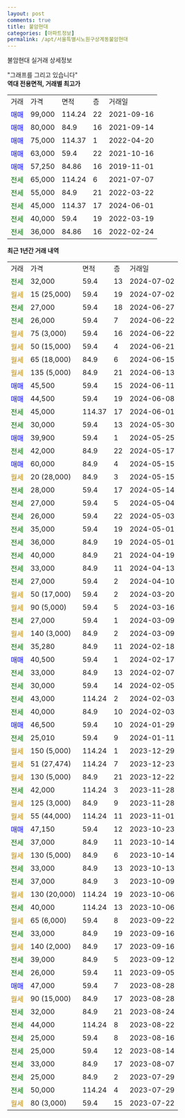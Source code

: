 ```yaml
---
layout: post
comments: true
title: 불암현대
categories: [아파트정보]
permalink: /apt/서울특별시노원구상계동불암현대
---
```


불암현대 실거래 상세정보

<script type="text/javascript">
  google.charts.load('current', {'packages':['line', 'corechart']});
  google.charts.setOnLoadCallback(drawChart);

  function drawChart() {
    var data = new google.visualization.DataTable();
    data.addColumn('date', '거래일');
    data.addColumn('number', "매매");
    data.addColumn('number', "전세");
    data.addColumn('number', "전매");

    data.addRows([[new Date(Date.parse("2024-07-02")), null, 32000, null], [new Date(Date.parse("2024-07-02")), null, null, null], [new Date(Date.parse("2024-06-27")), null, 27000, null], [new Date(Date.parse("2024-06-22")), null, 26000, null], [new Date(Date.parse("2024-06-22")), null, null, null], [new Date(Date.parse("2024-06-21")), null, null, null], [new Date(Date.parse("2024-06-15")), null, null, null], [new Date(Date.parse("2024-06-13")), null, null, null], [new Date(Date.parse("2024-06-11")), 45500, null, null], [new Date(Date.parse("2024-06-08")), 44500, null, null], [new Date(Date.parse("2024-06-01")), null, 45000, null], [new Date(Date.parse("2024-05-30")), null, 30000, null], [new Date(Date.parse("2024-05-25")), 39900, null, null], [new Date(Date.parse("2024-05-17")), null, 42000, null], [new Date(Date.parse("2024-05-15")), 60000, null, null], [new Date(Date.parse("2024-05-15")), null, null, null], [new Date(Date.parse("2024-05-14")), null, 28000, null], [new Date(Date.parse("2024-05-04")), null, 27000, null], [new Date(Date.parse("2024-05-03")), null, 26000, null], [new Date(Date.parse("2024-05-01")), null, 35000, null], [new Date(Date.parse("2024-05-01")), null, 36000, null], [new Date(Date.parse("2024-04-19")), null, 40000, null], [new Date(Date.parse("2024-04-13")), null, 33000, null], [new Date(Date.parse("2024-04-10")), null, 27000, null], [new Date(Date.parse("2024-03-20")), null, null, null], [new Date(Date.parse("2024-03-16")), null, null, null], [new Date(Date.parse("2024-03-09")), null, 27000, null], [new Date(Date.parse("2024-03-09")), null, null, null], [new Date(Date.parse("2024-02-18")), null, 35280, null], [new Date(Date.parse("2024-02-17")), 40500, null, null], [new Date(Date.parse("2024-02-07")), null, 33000, null], [new Date(Date.parse("2024-02-05")), null, 30000, null], [new Date(Date.parse("2024-02-03")), null, 43000, null], [new Date(Date.parse("2024-02-03")), null, 40000, null], [new Date(Date.parse("2024-01-29")), 46500, null, null], [new Date(Date.parse("2024-01-11")), null, 25010, null], [new Date(Date.parse("2023-12-29")), null, null, null], [new Date(Date.parse("2023-12-23")), null, null, null], [new Date(Date.parse("2023-12-22")), null, null, null], [new Date(Date.parse("2023-11-28")), null, 42000, null], [new Date(Date.parse("2023-11-28")), null, null, null], [new Date(Date.parse("2023-11-01")), null, null, null], [new Date(Date.parse("2023-10-23")), 47150, null, null], [new Date(Date.parse("2023-10-14")), null, 37000, null], [new Date(Date.parse("2023-10-14")), null, null, null], [new Date(Date.parse("2023-10-13")), null, 33000, null], [new Date(Date.parse("2023-10-09")), null, 37000, null], [new Date(Date.parse("2023-10-06")), null, null, null], [new Date(Date.parse("2023-10-06")), null, 40000, null], [new Date(Date.parse("2023-09-22")), null, null, null], [new Date(Date.parse("2023-09-16")), null, 33000, null], [new Date(Date.parse("2023-09-16")), null, null, null], [new Date(Date.parse("2023-09-12")), null, 39000, null], [new Date(Date.parse("2023-09-05")), null, 26000, null], [new Date(Date.parse("2023-08-28")), 47000, null, null], [new Date(Date.parse("2023-08-28")), null, null, null], [new Date(Date.parse("2023-08-24")), null, 32000, null], [new Date(Date.parse("2023-08-22")), null, 44000, null], [new Date(Date.parse("2023-08-16")), null, 25000, null], [new Date(Date.parse("2023-08-14")), null, 25000, null], [new Date(Date.parse("2023-08-07")), null, 33000, null], [new Date(Date.parse("2023-07-29")), null, 25000, null], [new Date(Date.parse("2023-07-29")), null, 50000, null], [new Date(Date.parse("2023-07-22")), null, null, null]]);

    var options = {
      hAxis: {
        format: 'yyyy/MM/dd'
      },    
      lineWidth: 0,
      pointsVisible: true,    
      title: '최근 1년간 유형별 실거래가 분포',
      legend: { position: 'bottom' }
    };

    var formatter = new google.visualization.NumberFormat({pattern:'###,###'} );
    formatter.format(data, 1);
    formatter.format(data, 2);
    
    setTimeout(function() {
        var chart = new google.visualization.LineChart(document.getElementById('columnchart_material'));
        chart.draw(data, (options));
        document.getElementById('loading').style.display = 'none';
    }, 200);
  }
</script>


<div id="loading" style="z-index:20; display: block; margin-left: 0px">"그래프를 그리고 있습니다"</div>
<div id="columnchart_material" style="width: 95%; margin-left: 0px; display: block"></div>
<!-- contents start -->
<b>역대 전용면적, 거래별 최고가</b>
<table class="sortable">
    <tr>
      <td>거래</td>
      <td>가격</td>
      <td>면적</td>
      <td>층</td>
      <td>거래일</td>
    </tr>
        <tr>
          <td><a style="color: blue">매매</a></td>
          <td>99,000</td>
          <td>114.24</td>
          <td>22</td>
          <td>2021-09-16</td>
        </tr>            <tr>
          <td><a style="color: blue">매매</a></td>
          <td>80,000</td>
          <td>84.9</td>
          <td>16</td>
          <td>2021-09-14</td>
        </tr>            <tr>
          <td><a style="color: blue">매매</a></td>
          <td>75,000</td>
          <td>114.37</td>
          <td>1</td>
          <td>2022-04-20</td>
        </tr>            <tr>
          <td><a style="color: blue">매매</a></td>
          <td>63,000</td>
          <td>59.4</td>
          <td>22</td>
          <td>2021-10-16</td>
        </tr>            <tr>
          <td><a style="color: blue">매매</a></td>
          <td>57,250</td>
          <td>84.86</td>
          <td>16</td>
          <td>2019-11-01</td>
        </tr>        
        <tr>
              <td><a style="color: darkgreen">전세</a></td>
              <td>65,000</td>
              <td>114.24</td>
              <td>6</td>
              <td>2021-07-07</td>
            </tr>            <tr>
              <td><a style="color: darkgreen">전세</a></td>
              <td>55,000</td>
              <td>84.9</td>
              <td>21</td>
              <td>2022-03-22</td>
            </tr>            <tr>
              <td><a style="color: darkgreen">전세</a></td>
              <td>45,000</td>
              <td>114.37</td>
              <td>17</td>
              <td>2024-06-01</td>
            </tr>            <tr>
              <td><a style="color: darkgreen">전세</a></td>
              <td>40,000</td>
              <td>59.4</td>
              <td>19</td>
              <td>2022-03-19</td>
            </tr>            <tr>
              <td><a style="color: darkgreen">전세</a></td>
              <td>36,000</td>
              <td>84.86</td>
              <td>16</td>
              <td>2022-02-24</td>
            </tr>        
    
</table>

<b>최근 1년간 거래 내역</b>

<table class="sortable">
    <tr>
      <td>거래</td>
      <td>가격</td>
      <td>면적</td>
      <td>층</td>
      <td>거래일</td>
    </tr>
    <tr>
      <td><a style="color: darkgreen">전세</a></td>
      <td>32,000</td>
      <td>59.4</td>
      <td>13</td>
      <td>2024-07-02</td>
    </tr>          <tr>
      <td><a style="color: darkgoldenrod">월세</a></td>
      <td>15 (25,000)</td>
      <td>59.4</td>
      <td>19</td>
      <td>2024-07-02</td>
    </tr>          <tr>
      <td><a style="color: darkgreen">전세</a></td>
      <td>27,000</td>
      <td>59.4</td>
      <td>18</td>
      <td>2024-06-27</td>
    </tr>          <tr>
      <td><a style="color: darkgreen">전세</a></td>
      <td>26,000</td>
      <td>59.4</td>
      <td>7</td>
      <td>2024-06-22</td>
    </tr>          <tr>
      <td><a style="color: darkgoldenrod">월세</a></td>
      <td>75 (3,000)</td>
      <td>59.4</td>
      <td>16</td>
      <td>2024-06-22</td>
    </tr>          <tr>
      <td><a style="color: darkgoldenrod">월세</a></td>
      <td>50 (15,000)</td>
      <td>59.4</td>
      <td>4</td>
      <td>2024-06-21</td>
    </tr>          <tr>
      <td><a style="color: darkgoldenrod">월세</a></td>
      <td>65 (18,000)</td>
      <td>84.9</td>
      <td>6</td>
      <td>2024-06-15</td>
    </tr>          <tr>
      <td><a style="color: darkgoldenrod">월세</a></td>
      <td>135 (5,000)</td>
      <td>84.9</td>
      <td>21</td>
      <td>2024-06-13</td>
    </tr>          <tr>
      <td><a style="color: blue">매매</a></td>
      <td>45,500</td>
      <td>59.4</td>
      <td>15</td>
      <td>2024-06-11</td>
    </tr>          <tr>
      <td><a style="color: blue">매매</a></td>
      <td>44,500</td>
      <td>59.4</td>
      <td>19</td>
      <td>2024-06-08</td>
    </tr>          <tr>
      <td><a style="color: darkgreen">전세</a></td>
      <td>45,000</td>
      <td>114.37</td>
      <td>17</td>
      <td>2024-06-01</td>
    </tr>          <tr>
      <td><a style="color: darkgreen">전세</a></td>
      <td>30,000</td>
      <td>59.4</td>
      <td>13</td>
      <td>2024-05-30</td>
    </tr>          <tr>
      <td><a style="color: blue">매매</a></td>
      <td>39,900</td>
      <td>59.4</td>
      <td>1</td>
      <td>2024-05-25</td>
    </tr>          <tr>
      <td><a style="color: darkgreen">전세</a></td>
      <td>42,000</td>
      <td>84.9</td>
      <td>22</td>
      <td>2024-05-17</td>
    </tr>          <tr>
      <td><a style="color: blue">매매</a></td>
      <td>60,000</td>
      <td>84.9</td>
      <td>4</td>
      <td>2024-05-15</td>
    </tr>          <tr>
      <td><a style="color: darkgoldenrod">월세</a></td>
      <td>20 (28,000)</td>
      <td>84.9</td>
      <td>3</td>
      <td>2024-05-15</td>
    </tr>          <tr>
      <td><a style="color: darkgreen">전세</a></td>
      <td>28,000</td>
      <td>59.4</td>
      <td>17</td>
      <td>2024-05-14</td>
    </tr>          <tr>
      <td><a style="color: darkgreen">전세</a></td>
      <td>27,000</td>
      <td>59.4</td>
      <td>5</td>
      <td>2024-05-04</td>
    </tr>          <tr>
      <td><a style="color: darkgreen">전세</a></td>
      <td>26,000</td>
      <td>59.4</td>
      <td>22</td>
      <td>2024-05-03</td>
    </tr>          <tr>
      <td><a style="color: darkgreen">전세</a></td>
      <td>35,000</td>
      <td>59.4</td>
      <td>19</td>
      <td>2024-05-01</td>
    </tr>          <tr>
      <td><a style="color: darkgreen">전세</a></td>
      <td>36,000</td>
      <td>84.9</td>
      <td>19</td>
      <td>2024-05-01</td>
    </tr>          <tr>
      <td><a style="color: darkgreen">전세</a></td>
      <td>40,000</td>
      <td>84.9</td>
      <td>21</td>
      <td>2024-04-19</td>
    </tr>          <tr>
      <td><a style="color: darkgreen">전세</a></td>
      <td>33,000</td>
      <td>84.9</td>
      <td>11</td>
      <td>2024-04-13</td>
    </tr>          <tr>
      <td><a style="color: darkgreen">전세</a></td>
      <td>27,000</td>
      <td>59.4</td>
      <td>2</td>
      <td>2024-04-10</td>
    </tr>          <tr>
      <td><a style="color: darkgoldenrod">월세</a></td>
      <td>50 (17,000)</td>
      <td>59.4</td>
      <td>2</td>
      <td>2024-03-20</td>
    </tr>          <tr>
      <td><a style="color: darkgoldenrod">월세</a></td>
      <td>90 (5,000)</td>
      <td>59.4</td>
      <td>5</td>
      <td>2024-03-16</td>
    </tr>          <tr>
      <td><a style="color: darkgreen">전세</a></td>
      <td>27,000</td>
      <td>59.4</td>
      <td>1</td>
      <td>2024-03-09</td>
    </tr>          <tr>
      <td><a style="color: darkgoldenrod">월세</a></td>
      <td>140 (3,000)</td>
      <td>84.9</td>
      <td>2</td>
      <td>2024-03-09</td>
    </tr>          <tr>
      <td><a style="color: darkgreen">전세</a></td>
      <td>35,280</td>
      <td>84.9</td>
      <td>11</td>
      <td>2024-02-18</td>
    </tr>          <tr>
      <td><a style="color: blue">매매</a></td>
      <td>40,500</td>
      <td>59.4</td>
      <td>1</td>
      <td>2024-02-17</td>
    </tr>          <tr>
      <td><a style="color: darkgreen">전세</a></td>
      <td>33,000</td>
      <td>84.9</td>
      <td>13</td>
      <td>2024-02-07</td>
    </tr>          <tr>
      <td><a style="color: darkgreen">전세</a></td>
      <td>30,000</td>
      <td>59.4</td>
      <td>14</td>
      <td>2024-02-05</td>
    </tr>          <tr>
      <td><a style="color: darkgreen">전세</a></td>
      <td>43,000</td>
      <td>114.24</td>
      <td>2</td>
      <td>2024-02-03</td>
    </tr>          <tr>
      <td><a style="color: darkgreen">전세</a></td>
      <td>40,000</td>
      <td>84.9</td>
      <td>10</td>
      <td>2024-02-03</td>
    </tr>          <tr>
      <td><a style="color: blue">매매</a></td>
      <td>46,500</td>
      <td>59.4</td>
      <td>10</td>
      <td>2024-01-29</td>
    </tr>          <tr>
      <td><a style="color: darkgreen">전세</a></td>
      <td>25,010</td>
      <td>59.4</td>
      <td>9</td>
      <td>2024-01-11</td>
    </tr>          <tr>
      <td><a style="color: darkgoldenrod">월세</a></td>
      <td>150 (5,000)</td>
      <td>114.24</td>
      <td>1</td>
      <td>2023-12-29</td>
    </tr>          <tr>
      <td><a style="color: darkgoldenrod">월세</a></td>
      <td>51 (27,474)</td>
      <td>114.24</td>
      <td>7</td>
      <td>2023-12-23</td>
    </tr>          <tr>
      <td><a style="color: darkgoldenrod">월세</a></td>
      <td>130 (5,000)</td>
      <td>84.9</td>
      <td>21</td>
      <td>2023-12-22</td>
    </tr>          <tr>
      <td><a style="color: darkgreen">전세</a></td>
      <td>42,000</td>
      <td>114.24</td>
      <td>3</td>
      <td>2023-11-28</td>
    </tr>          <tr>
      <td><a style="color: darkgoldenrod">월세</a></td>
      <td>125 (3,000)</td>
      <td>84.9</td>
      <td>9</td>
      <td>2023-11-28</td>
    </tr>          <tr>
      <td><a style="color: darkgoldenrod">월세</a></td>
      <td>55 (44,000)</td>
      <td>114.24</td>
      <td>11</td>
      <td>2023-11-01</td>
    </tr>          <tr>
      <td><a style="color: blue">매매</a></td>
      <td>47,150</td>
      <td>59.4</td>
      <td>12</td>
      <td>2023-10-23</td>
    </tr>          <tr>
      <td><a style="color: darkgreen">전세</a></td>
      <td>37,000</td>
      <td>84.9</td>
      <td>11</td>
      <td>2023-10-14</td>
    </tr>          <tr>
      <td><a style="color: darkgoldenrod">월세</a></td>
      <td>130 (5,000)</td>
      <td>84.9</td>
      <td>6</td>
      <td>2023-10-14</td>
    </tr>          <tr>
      <td><a style="color: darkgreen">전세</a></td>
      <td>33,000</td>
      <td>84.9</td>
      <td>13</td>
      <td>2023-10-13</td>
    </tr>          <tr>
      <td><a style="color: darkgreen">전세</a></td>
      <td>37,000</td>
      <td>84.9</td>
      <td>3</td>
      <td>2023-10-09</td>
    </tr>          <tr>
      <td><a style="color: darkgoldenrod">월세</a></td>
      <td>130 (20,000)</td>
      <td>114.24</td>
      <td>19</td>
      <td>2023-10-06</td>
    </tr>          <tr>
      <td><a style="color: darkgreen">전세</a></td>
      <td>40,000</td>
      <td>114.24</td>
      <td>13</td>
      <td>2023-10-06</td>
    </tr>          <tr>
      <td><a style="color: darkgoldenrod">월세</a></td>
      <td>65 (6,000)</td>
      <td>59.4</td>
      <td>8</td>
      <td>2023-09-22</td>
    </tr>          <tr>
      <td><a style="color: darkgreen">전세</a></td>
      <td>33,000</td>
      <td>84.9</td>
      <td>19</td>
      <td>2023-09-16</td>
    </tr>          <tr>
      <td><a style="color: darkgoldenrod">월세</a></td>
      <td>140 (2,000)</td>
      <td>84.9</td>
      <td>17</td>
      <td>2023-09-16</td>
    </tr>          <tr>
      <td><a style="color: darkgreen">전세</a></td>
      <td>39,000</td>
      <td>84.9</td>
      <td>5</td>
      <td>2023-09-12</td>
    </tr>          <tr>
      <td><a style="color: darkgreen">전세</a></td>
      <td>26,000</td>
      <td>59.4</td>
      <td>11</td>
      <td>2023-09-05</td>
    </tr>          <tr>
      <td><a style="color: blue">매매</a></td>
      <td>47,000</td>
      <td>59.4</td>
      <td>7</td>
      <td>2023-08-28</td>
    </tr>          <tr>
      <td><a style="color: darkgoldenrod">월세</a></td>
      <td>90 (15,000)</td>
      <td>84.9</td>
      <td>17</td>
      <td>2023-08-28</td>
    </tr>          <tr>
      <td><a style="color: darkgreen">전세</a></td>
      <td>32,000</td>
      <td>84.9</td>
      <td>21</td>
      <td>2023-08-24</td>
    </tr>          <tr>
      <td><a style="color: darkgreen">전세</a></td>
      <td>44,000</td>
      <td>114.24</td>
      <td>8</td>
      <td>2023-08-22</td>
    </tr>          <tr>
      <td><a style="color: darkgreen">전세</a></td>
      <td>25,000</td>
      <td>59.4</td>
      <td>8</td>
      <td>2023-08-16</td>
    </tr>          <tr>
      <td><a style="color: darkgreen">전세</a></td>
      <td>25,000</td>
      <td>59.4</td>
      <td>12</td>
      <td>2023-08-14</td>
    </tr>          <tr>
      <td><a style="color: darkgreen">전세</a></td>
      <td>33,000</td>
      <td>84.9</td>
      <td>17</td>
      <td>2023-08-07</td>
    </tr>          <tr>
      <td><a style="color: darkgreen">전세</a></td>
      <td>25,000</td>
      <td>84.9</td>
      <td>2</td>
      <td>2023-07-29</td>
    </tr>          <tr>
      <td><a style="color: darkgreen">전세</a></td>
      <td>50,000</td>
      <td>114.24</td>
      <td>4</td>
      <td>2023-07-29</td>
    </tr>          <tr>
      <td><a style="color: darkgoldenrod">월세</a></td>
      <td>80 (3,000)</td>
      <td>59.4</td>
      <td>15</td>
      <td>2023-07-22</td>
    </tr>      </table>
<!-- contents end -->    

